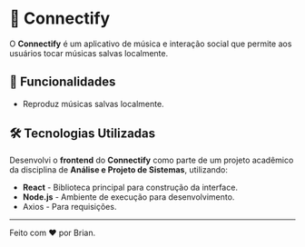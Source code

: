 # 🎵 Connectify

O **Connectify** é um aplicativo de música e interação social que permite aos usuários tocar músicas salvas localmente.

## 🚀 Funcionalidades
* Reproduz músicas salvas localmente.

## 🛠 Tecnologias Utilizadas

Desenvolvi o **frontend** do **Connectify** como parte de um projeto acadêmico da disciplina de **Análise e Projeto de Sistemas**, utilizando:

* **React** - Biblioteca principal para construção da interface.
* **Node.js** - Ambiente de execução para desenvolvimento.
* Axios - Para requisições.

---

Feito com ❤️ por Brian.
